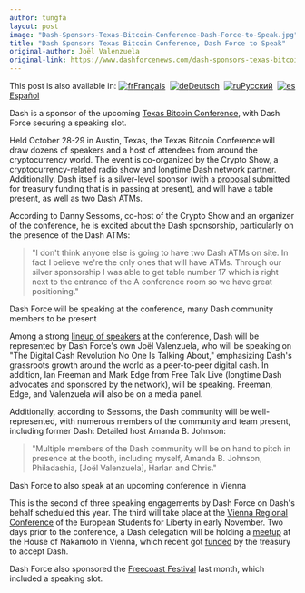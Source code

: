 ```yaml
---
author: tungfa
layout: post
image: "Dash-Sponsors-Texas-Bitcoin-Conference-Dash-Force-to-Speak.jpg"
title: "Dash Sponsors Texas Bitcoin Conference, Dash Force to Speak"
original-author: Joël Valenzuela
original-link: https://www.dashforcenews.com/dash-sponsors-texas-bitcoin-conference-dash-force-speak/
---
```


This post is also available in: [![fr](https://www.dashforcenews.com/wp-content/plugins/sitepress-multilingual-cms/res/flags/fr.png "Français")Français](https://www.dashforcenews.com/fr/dash-sponsorise-la-conference-bitcoin-au-texas/)  [![de](https://www.dashforcenews.com/wp-content/plugins/sitepress-multilingual-cms/res/flags/de.png "Deutsch")Deutsch](https://www.dashforcenews.com/de/dash-force-prasentation-und-dash-sponsoring-bei-der-texas-bitcoin-conference/)  [![ru](https://www.dashforcenews.com/wp-content/plugins/sitepress-multilingual-cms/res/flags/ru.png "Русский")Русский](https://www.dashforcenews.com/ru/dash-%d1%81%d0%bf%d0%be%d0%bd%d1%81%d0%b8%d1%80%d1%83%d0%b5%d1%82-%d0%b1%d0%b8%d1%82%d0%ba%d0%be%d0%b9%d0%bd-%d0%ba%d0%be%d0%bd%d1%84%d0%b5%d1%80%d0%b5%d0%bd%d1%86%d0%b8%d1%8e-%d0%b2-%d1%82%d0%b5/)  [![es](https://www.dashforcenews.com/wp-content/plugins/sitepress-multilingual-cms/res/flags/es.png "Español")Español](https://www.dashforcenews.com/es/dash-patrocina-la-texas-bitcoin-conference-intervencion-de-dash-force/)

Dash is a sponsor of the upcoming [Texas Bitcoin Conference](https://texasbitcoinconference.com/), with Dash Force securing a speaking slot.

Held October 28-29 in Austin, Texas, the Texas Bitcoin Conference will draw dozens of speakers and a host of attendees from around the cryptocurrency world. The event is co-organized by the Crypto Show, a cryptocurrency-related radio show and longtime Dash network partner. Additionally, Dash itself is a silver-level sponsor (with a [proposal](https://www.dashcentral.org/p/texas-btc-conf) submitted for treasury funding that is in passing at present), and will have a table present, as well as two Dash ATMs. 

According to Danny Sessoms, co-host of the Crypto Show and an organizer of the conference, he is excited about the Dash sponsorship, particularly on the presence of the Dash ATMs:

> "I don't think anyone else is going to have two Dash ATMs on site. In fact I believe we're the only ones that will have ATMs. Through our silver sponsorship I was able to get table number 17 which is right next to the entrance of the A conference room so we have great positioning."

Dash Force will be speaking at the conference, many Dash community members to be present

Among a strong [lineup of speakers](https://texasbitcoinconference.com/speakers/) at the conference, Dash will be represented by Dash Force's own Joël Valenzuela, who will be speaking on "The Digital Cash Revolution No One Is Talking About," emphasizing Dash's grassroots growth around the world as a peer-to-peer digital cash. In addition, Ian Freeman and Mark Edge from Free Talk Live (longtime Dash advocates and sponsored by the network), will be speaking. Freeman, Edge, and Valenzuela will also be on a media panel.

Additionally, according to Sessoms, the Dash community will be well-represented, with numerous members of the community and team present, including former Dash: Detailed host Amanda B. Johnson:

> "Multiple members of the Dash community will be on hand to pitch in presence at the booth, including myself, Amanda B. Johnson, Philadashia, [Joël Valenzuela], Harlan and Chris."

Dash Force to also speak at an upcoming conference in Vienna

This is the second of three speaking engagements by Dash Force on Dash's behalf scheduled this year. The third will take place at the [Vienna Regional Conference](http://esflconferences.org/event/vienna-regional-conference/) of the European Students for Liberty in early November. Two days prior to the conference, a Dash delegation will be holding a [meetup](https://www.facebook.com/events/123015848381129/?acontext=%7B%22action_history%22%3A[%7B%22mechanism%22%3A%22bookmarks%22%2C%22surface%22%3A%22bookmarks_menu%22%2C%22extra_data%22%3A%22[]%22%7D%2C%7B%22surface%22%3A%22dashboard%22%2C%22mechanism%22%3A%22calendar_tab_event%22%2C%22extra_data%22%3A%22[]%22%7D]%2C%22ref%22%3A46%2C%22source%22%3A2%7D) at the House of Nakamoto in Vienna, which recent got [funded](https://www.dashcentral.org/p/houseofnakamoto) by the treasury to accept Dash.

Dash Force also sponsored the [Freecoast Festival](https://www.dashforcenews.com/dash-force-sponsors-freecoast-festival-2017/) last month, which included a speaking slot.
